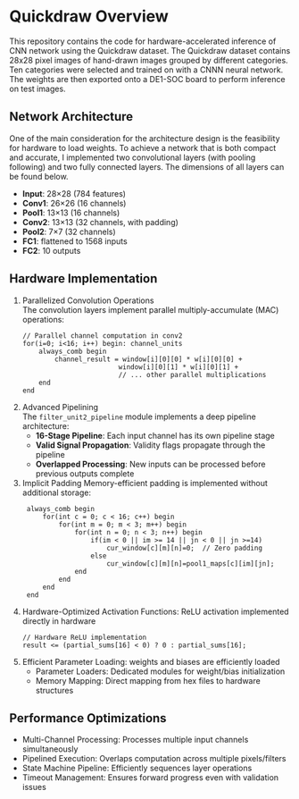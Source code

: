 # Quickdraw Overview
This repository contains the code for hardware-accelerated inference of CNN network using the Quickdraw dataset. The Quickdraw dataset contains 28x28 pixel images of hand-drawn images grouped by different categories. Ten categories were selected and trained on with a CNNN neural network. The weights are then exported onto a DE1-SOC board to perform inference on test images. 

## Network Architecture
One of the main consideration for the architecture design is the feasibility for hardware to load weights. To achieve a network that is both compact and accurate, I implemented two convolutional layers (with pooling following) and two fully connected layers. The dimensions of all layers can be found below. 
* **Input**: 28×28 (784 features)
* **Conv1**: 26×26 (16 channels)
* **Pool1**: 13×13 (16 channels)
* **Conv2**: 13×13 (32 channels, with padding)
* **Pool2**: 7×7 (32 channels)
* **FC1**: flattened to 1568 inputs
* **FC2**: 10 outputs

## Hardware Implementation
1. Parallelized Convolution Operations  
  The convolution layers implement parallel multiply-accumulate (MAC) operations:
      ```
      // Parallel channel computation in conv2
      for(i=0; i<16; i++) begin: channel_units
          always_comb begin
              channel_result = window[i][0][0] * w[i][0][0] + 
                              window[i][0][1] * w[i][0][1] + 
                              // ... other parallel multiplications
          end
      end
      ```
2. Advanced Pipelining  
   The `filter_unit2_pipeline` module implements a deep pipeline architecture:
   * **16-Stage Pipeline**: Each input channel has its own pipeline stage
   * **Valid Signal Propagation**: Validity flags propagate through the pipeline
   * **Overlapped Processing**: New inputs can be processed before previous outputs complete
3. Implicit Padding
   Memory-efficient padding is implemented without additional storage:
   ```
    always_comb begin
        for(int c = 0; c < 16; c++) begin
            for(int m = 0; m < 3; m++) begin
                for(int n = 0; n < 3; n++) begin
                    if(im < 0 || im >= 14 || jn < 0 || jn >=14) 
                        cur_window[c][m][n]=0;  // Zero padding
                    else
                        cur_window[c][m][n]=pool1_maps[c][im][jn];
                end
            end
        end
    end
   ```
4. Hardware-Optimized Activation Functions: ReLU activation implemented directly in hardware
      ```
      // Hardware ReLU implementation
      result <= (partial_sums[16] < 0) ? 0 : partial_sums[16];
      ```
5. Efficient Parameter Loading: weights and biases are efficiently loaded
    * Parameter Loaders: Dedicated modules for weight/bias initialization
    * Memory Mapping: Direct mapping from hex files to hardware structures

## Performance Optimizations
* Multi-Channel Processing: Processes multiple input channels simultaneously
* Pipelined Execution: Overlaps computation across multiple pixels/filters
* State Machine Pipeline: Efficiently sequences layer operations
* Timeout Management: Ensures forward progress even with validation issues
